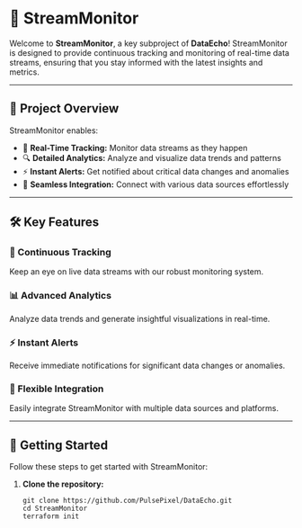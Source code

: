 # 🌊 StreamMonitor

Welcome to **StreamMonitor**, a key subproject of **DataEcho**! StreamMonitor is designed to provide continuous tracking and monitoring of real-time data streams, ensuring that you stay informed with the latest insights and metrics.

---

## 🚀 Project Overview

StreamMonitor enables:

- 📡 **Real-Time Tracking:** Monitor data streams as they happen
- 🔍 **Detailed Analytics:** Analyze and visualize data trends and patterns
- ⚡ **Instant Alerts:** Get notified about critical data changes and anomalies
- 🔗 **Seamless Integration:** Connect with various data sources effortlessly

---

## 🛠️ Key Features

### 📡 Continuous Tracking
Keep an eye on live data streams with our robust monitoring system.

### 📊 Advanced Analytics
Analyze data trends and generate insightful visualizations in real-time.

### ⚡ Instant Alerts
Receive immediate notifications for significant data changes or anomalies.

### 🔗 Flexible Integration
Easily integrate StreamMonitor with multiple data sources and platforms.

---

## 🚀 Getting Started

Follow these steps to get started with StreamMonitor:

1. **Clone the repository:**
   ```shell
   git clone https://github.com/PulsePixel/DataEcho.git
   cd StreamMonitor
   terraform init
   ```